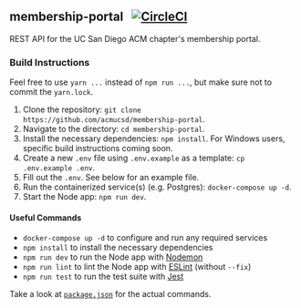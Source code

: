## membership-portal &nbsp; [![CircleCI](https://circleci.com/gh/acmucsd/membership-portal/tree/master.svg?style=svg)](https://circleci.com/gh/acmucsd/membership-portal/tree/master)
REST API for the UC San Diego ACM chapter's membership portal.

### Build Instructions
Feel free to use `yarn ...` instead of `npm run ...`, but make sure not to commit the `yarn.lock`.

1. Clone the repository: `git clone https://github.com/acmucsd/membership-portal`.
2. Navigate to the directory: `cd membership-portal`.
3. Install the necessary dependencies: `npm install`. For Windows users, specific build instructions coming soon.
4. Create a new `.env` file using `.env.example` as a template: `cp .env.example .env`.
5. Fill out the `.env`. See below for an example file.
6. Run the containerized service(s) (e.g. Postgres): `docker-compose up -d`.
7. Start the Node app: `npm run dev`.

#### Useful Commands
+ `docker-compose up -d` to configure and run any required services
+ `npm install` to install the necessary dependencies
+ `npm run dev` to run the Node app with [Nodemon](https://nodemon.io/)
+ `npm run lint` to lint the Node app with [ESLint](https://eslint.org/) (without `--fix`)
+ `npm run test` to run the test suite with [Jest](https://jestjs.io/)

Take a look at [`package.json`](https://github.com/acmucsd/membership-portal/blob/master/package.json) for the actual commands.
